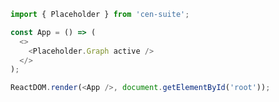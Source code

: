 <!--start-code-->

```js
import { Placeholder } from 'cen-suite';

const App = () => (
  <>
    <Placeholder.Graph active />
  </>
);

ReactDOM.render(<App />, document.getElementById('root'));
```

<!--end-code-->
